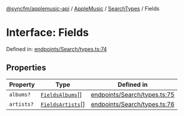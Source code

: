 [@syncfm/applemusic-api](../../../../../../globals.md) / [AppleMusic](../../../index.md) / [SearchTypes](../index.md) / Fields

# Interface: Fields

Defined in: [endpoints/Search/types.ts:74](https://github.com/sync-fm/applemusic-api/blob/9471caba6a6b5bc92263ffc6e5d9c04672ec1f7f/src/endpoints/Search/types.ts#L74)

## Properties

| Property | Type | Defined in |
| ------ | ------ | ------ |
| <a id="albums"></a> `albums?` | [`FieldsAlbums`](../enumerations/FieldsAlbums.md)[] | [endpoints/Search/types.ts:75](https://github.com/sync-fm/applemusic-api/blob/9471caba6a6b5bc92263ffc6e5d9c04672ec1f7f/src/endpoints/Search/types.ts#L75) |
| <a id="artists"></a> `artists?` | [`FieldsArtists`](../enumerations/FieldsArtists.md)[] | [endpoints/Search/types.ts:76](https://github.com/sync-fm/applemusic-api/blob/9471caba6a6b5bc92263ffc6e5d9c04672ec1f7f/src/endpoints/Search/types.ts#L76) |

